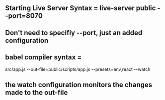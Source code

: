 ## Starting Live Server Syntax = live-server public --port=8070

## Don't need to specifiy --port, just an added configuration

## babel compiler syntax = 
src/app.js --out-file=public/scripts/app.js --presets=env,react --watch

## the watch configuration monitors the changes made to the out-file
